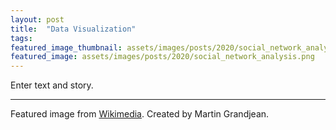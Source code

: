 ```yaml
---
layout: post
title:  "Data Visualization"
tags:
featured_image_thumbnail: assets/images/posts/2020/social_network_analysis.png
featured_image: assets/images/posts/2020/social_network_analysis.png
---
```


Enter text and story.

_______________

Featured image from [Wikimedia](https://commons.wikimedia.org/wiki/File:Social_Network_Analysis_Visualization.png). Created by Martin Grandjean.
